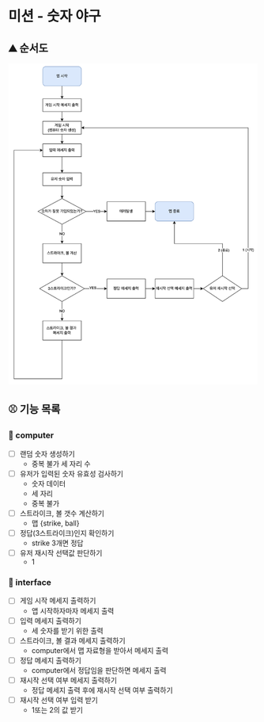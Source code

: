 # 미션 - 숫자 야구

## ⛰ 순서도

![img](docs/imgs/순서도.png)

## ⚾️ 기능 목록

### 🎯 computer

- [ ] 랜덤 숫자 생성하기
  - 중복 불가 세 자리 수
- [ ] 유저가 입력된 숫자 유효성 검사하기
  - 숫자 데이터
  - 세 자리
  - 중복 불가
- [ ] 스트라이크, 볼 갯수 계산하기
  - 맵 {strike, ball}
- [ ] 정답(3스트라이크)인지 확인하기
  - strike 3개면 정답
- [ ] 유저 재시작 선택값 판단하기
  - 1

### 🎯 interface

- [ ] 게임 시작 메세지 출력하기
  - 앱 시작하자마자 메세지 출력
- [ ] 입력 메세지 출력하기
  - 세 숫자를 받기 위한 출력
- [ ] 스트라이크, 볼 결과 메세지 출력하기
  - computer에서 맵 자료형을 받아서 메세지 출력
- [ ] 정답 메세지 출력하기
  - computer에서 정답임을 판단하면 메세지 출력
- [ ] 재시작 선택 여부 메세지 출력하기
  - 정답 메세지 출력 후에 재시작 선택 여부 출력하기
- [ ] 재시작 선택 여부 입력 받기
  - 1또는 2의 값 받기
